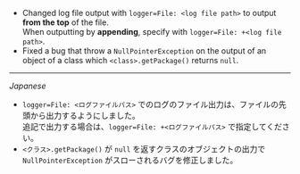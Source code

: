 * Changed log file output with `logger=File: <log file path>` to output **from the top** of the file.  
  When outputting by **appending**, specify with `logger=File: +<log file path>`.
* Fixed a bug that throw a `NullPointerException` on the output of an object of a class
  which `<class>.getPackage()` returns `null`.

---
*Japanese*

* `logger=File: <ログファイルパス>` でのログのファイル出力は、ファイルの先頭から出力するようにしました。  
  追記で出力する場合は、`logger=File: +<ログファイルパス>` で指定してください。
* `<クラス>.getPackage()` が `null` を返すクラスのオブジェクトの出力で `NullPointerException` がスローされるバグを修正しました。
